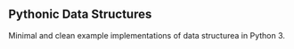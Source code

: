 ## Pythonic Data Structures
Minimal and clean example implementations of data structurea in Python 3.
